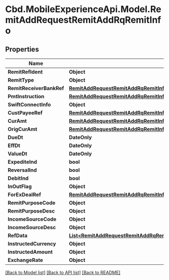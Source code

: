 # Cbd.MobileExperienceApi.Model.RemitAddRequestRemitAddRqRemitInfo

## Properties

Name | Type | Description | Notes
------------ | ------------- | ------------- | -------------
**RemitRefIdent** | **Object** |  | [optional] 
**RemitType** | **Object** |  | [optional] 
**RemitReceiverBankRef** | [**RemitAddRequestRemitAddRqRemitInfoRemitReceiverBankRef**](RemitAddRequestRemitAddRqRemitInfoRemitReceiverBankRef.md) |  | [optional] 
**PmtInstruction** | [**RemitAddRequestRemitAddRqRemitInfoPmtInstruction**](RemitAddRequestRemitAddRqRemitInfoPmtInstruction.md) |  | [optional] 
**SwiftConnectInfo** | **Object** |  | [optional] 
**CustPayeeRef** | [**RemitAddRequestRemitAddRqRemitInfoCustPayeeRef**](RemitAddRequestRemitAddRqRemitInfoCustPayeeRef.md) |  | [optional] 
**CurAmt** | [**RemitAddRequestRemitAddRqRemitInfoPmtInstructionFeeChargeAllocFeeInnerCurAmt**](RemitAddRequestRemitAddRqRemitInfoPmtInstructionFeeChargeAllocFeeInnerCurAmt.md) |  | [optional] 
**OrigCurAmt** | [**RemitAddRequestRemitAddRqRemitInfoPmtInstructionFeeChargeAllocFeeInnerCurAmt**](RemitAddRequestRemitAddRqRemitInfoPmtInstructionFeeChargeAllocFeeInnerCurAmt.md) |  | [optional] 
**DueDt** | **DateOnly** |  | [optional] 
**EffDt** | **DateOnly** |  | [optional] 
**ValueDt** | **DateOnly** |  | [optional] 
**ExpediteInd** | **bool** |  | [optional] 
**ReversalInd** | **bool** |  | [optional] 
**DebitInd** | **bool** |  | [optional] 
**InOutFlag** | **Object** |  | [optional] 
**ForExDealRef** | [**RemitAddRequestRemitAddRqRemitInfoForExDealRef**](RemitAddRequestRemitAddRqRemitInfoForExDealRef.md) |  | [optional] 
**RemitPurposeCode** | **Object** |  | [optional] 
**RemitPurposeDesc** | **Object** |  | [optional] 
**IncomeSourceCode** | **Object** |  | [optional] 
**IncomeSourceDesc** | **Object** |  | [optional] 
**RefData** | [**List&lt;RemitAddRequestRemitAddRqRemitInfoRefDataInner&gt;**](RemitAddRequestRemitAddRqRemitInfoRefDataInner.md) |  | [optional] 
**InstructedCurrency** | **Object** |  | [optional] 
**InstructedAmount** | **Object** |  | [optional] 
**ExchangeRate** | **Object** |  | [optional] 

[[Back to Model list]](../README.md#documentation-for-models) [[Back to API list]](../README.md#documentation-for-api-endpoints) [[Back to README]](../README.md)

